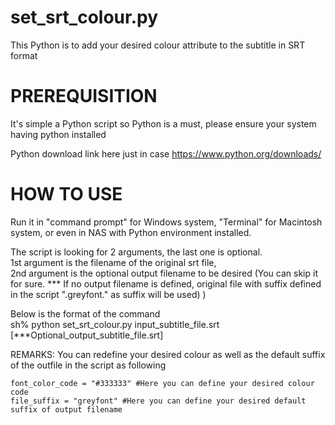 # set_srt_colour.py

This Python is to add your desired colour attribute to the subtitle in SRT format

# PREREQUISITION
It's simple a Python script so Python is a must, please ensure your system having python installed

Python download link here just in case
https://www.python.org/downloads/

# HOW TO USE
Run it in "command prompt" for Windows system, "Terminal" for Macintosh system, or even in NAS with Python environment installed.
  
The script is looking for 2 arguments, the last one is optional.</br>
    1st argument is the filename of the original srt file,</br>
    2nd argument is the optional output filename to be desired (You can skip it for sure. *** If no output filename is defined, original file with suffix defined in the script ".greyfont." as suffix will be used)
)

Below is the format of the command</br>
    sh% python set_srt_colour.py input_subtitle_file.srt [***Optional_output_subtitle_file.srt]

REMARKS:
    You can redefine your desired colour as well as the default suffix of the outfile in the script as following
  
    font_color_code = "#333333" #Here you can define your desired colour code
    file_suffix = "greyfont" #Here you can define your desired default suffix of output filename
